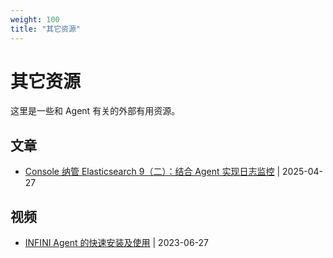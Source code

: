 ```yaml
---
weight: 100
title: "其它资源"
---
```


# 其它资源

这里是一些和 Agent 有关的外部有用资源。

## 文章

- [Console 纳管 Elasticsearch 9（二）：结合 Agent 实现日志监控](https://infinilabs.cn/blog/2025/console-manage-es9-logs/) | 2025-04-27

## 视频

- [INFINI Agent 的快速安装及使用](https://www.bilibili.com/video/BV1yX4y1q7H8) | 2023-06-27
